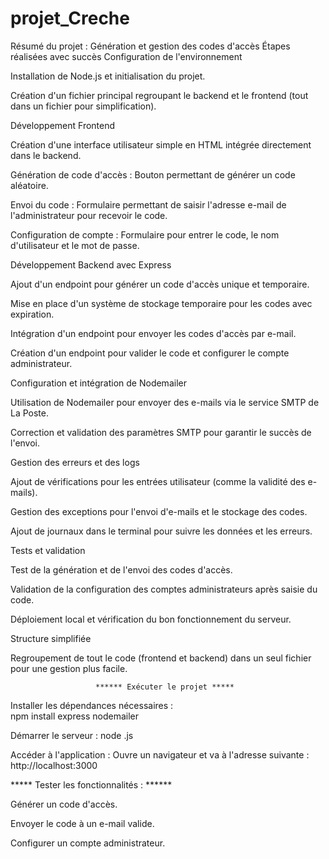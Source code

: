 # projet_Creche
Résumé du projet : Génération et gestion des codes d'accès
Étapes réalisées avec succès
Configuration de l'environnement

Installation de Node.js et initialisation du projet.

Création d'un fichier principal regroupant le backend et le frontend (tout dans un fichier pour simplification).

Développement Frontend

Création d'une interface utilisateur simple en HTML intégrée directement dans le backend.

Génération de code d'accès : Bouton permettant de générer un code aléatoire.

Envoi du code : Formulaire permettant de saisir l'adresse e-mail de l'administrateur pour recevoir le code.

Configuration de compte : Formulaire pour entrer le code, le nom d'utilisateur et le mot de passe.

Développement Backend avec Express

Ajout d'un endpoint pour générer un code d'accès unique et temporaire.

Mise en place d'un système de stockage temporaire pour les codes avec expiration.

Intégration d'un endpoint pour envoyer les codes d'accès par e-mail.

Création d'un endpoint pour valider le code et configurer le compte administrateur.

Configuration et intégration de Nodemailer

Utilisation de Nodemailer pour envoyer des e-mails via le service SMTP de La Poste.

Correction et validation des paramètres SMTP pour garantir le succès de l'envoi.

Gestion des erreurs et des logs

Ajout de vérifications pour les entrées utilisateur (comme la validité des e-mails).

Gestion des exceptions pour l'envoi d'e-mails et le stockage des codes.

Ajout de journaux dans le terminal pour suivre les données et les erreurs.

Tests et validation

Test de la génération et de l'envoi des codes d'accès.

Validation de la configuration des comptes administrateurs après saisie du code.

Déploiement local et vérification du bon fonctionnement du serveur.

Structure simplifiée

Regroupement de tout le code (frontend et backend) dans un seul fichier pour une gestion plus facile.

                       ****** Exécuter le projet *****
Installer les dépendances nécessaires :                       
npm install express nodemailer

Démarrer le serveur :
node <nom-du-fichier>.js

Accéder à l'application : Ouvre un navigateur et va à l'adresse suivante :
http://localhost:3000

***** Tester les fonctionnalités : ******

Générer un code d'accès.

Envoyer le code à un e-mail valide.

Configurer un compte administrateur.


